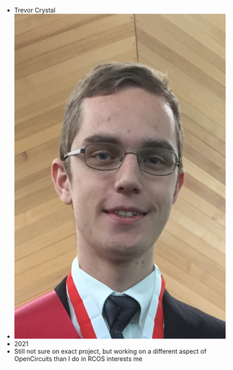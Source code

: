 - Trevor Crystal
- ![Trevor](images/trevor.jpg)
- 2021
- Still not sure on exact project, but working on a different aspect of OpenCircuits than I do in RCOS interests me